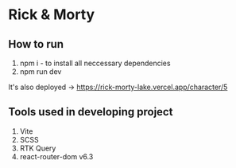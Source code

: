 # Rick & Morty

## How to run
1. npm i - to install all neccessary dependencies
2. npm run dev

It's also deployed -> https://rick-morty-lake.vercel.app/character/5

## Tools used in developing project
1. Vite
2. SCSS
3. RTK Query
4. react-router-dom v6.3